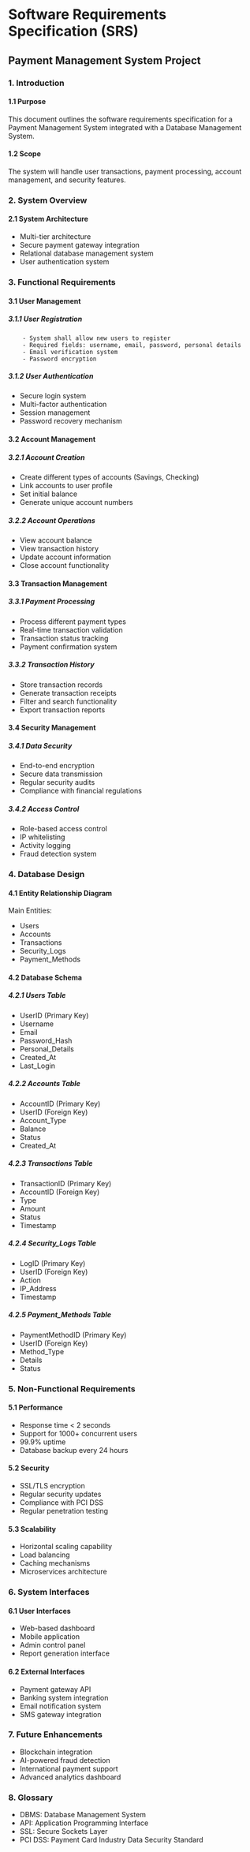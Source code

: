 # Software Requirements Specification (SRS)

## Payment Management System Project

### 1. Introduction
#### 1.1 Purpose
This document outlines the software requirements specification for a Payment Management System integrated with a Database Management System.

#### 1.2 Scope
The system will handle user transactions, payment processing, account management, and security features.

### 2. System Overview
#### 2.1 System Architecture
- Multi-tier architecture
- Secure payment gateway integration
- Relational database management system
- User authentication system

### 3. Functional Requirements

#### 3.1 User Management    
##### 3.1.1 User Registration
        - System shall allow new users to register
        - Required fields: username, email, password, personal details
        - Email verification system
        - Password encryption

##### 3.1.2 User Authentication
- Secure login system
- Multi-factor authentication
- Session management
- Password recovery mechanism

#### 3.2 Account Management
##### 3.2.1 Account Creation
- Create different types of accounts (Savings, Checking)
- Link accounts to user profile
- Set initial balance
- Generate unique account numbers

##### 3.2.2 Account Operations
- View account balance
- View transaction history
- Update account information
- Close account functionality

#### 3.3 Transaction Management
##### 3.3.1 Payment Processing
- Process different payment types
- Real-time transaction validation
- Transaction status tracking
- Payment confirmation system

##### 3.3.2 Transaction History
- Store transaction records
- Generate transaction receipts
- Filter and search functionality
- Export transaction reports

#### 3.4 Security Management
##### 3.4.1 Data Security
- End-to-end encryption
- Secure data transmission
- Regular security audits
- Compliance with financial regulations

##### 3.4.2 Access Control
- Role-based access control
- IP whitelisting
- Activity logging
- Fraud detection system

### 4. Database Design
#### 4.1 Entity Relationship Diagram
Main Entities:
- Users
- Accounts
- Transactions
- Security_Logs
- Payment_Methods

#### 4.2 Database Schema
##### 4.2.1 Users Table
- UserID (Primary Key)
- Username
- Email
- Password_Hash
- Personal_Details
- Created_At
- Last_Login

##### 4.2.2 Accounts Table
- AccountID (Primary Key)
- UserID (Foreign Key)
- Account_Type
- Balance
- Status
- Created_At

##### 4.2.3 Transactions Table
- TransactionID (Primary Key)
- AccountID (Foreign Key)
- Type
- Amount
- Status
- Timestamp

##### 4.2.4 Security_Logs Table
- LogID (Primary Key)
- UserID (Foreign Key)
- Action
- IP_Address
- Timestamp

##### 4.2.5 Payment_Methods Table
- PaymentMethodID (Primary Key)
- UserID (Foreign Key)
- Method_Type
- Details
- Status

### 5. Non-Functional Requirements
#### 5.1 Performance
- Response time < 2 seconds
- Support for 1000+ concurrent users
- 99.9% uptime
- Database backup every 24 hours

#### 5.2 Security
- SSL/TLS encryption
- Regular security updates
- Compliance with PCI DSS
- Regular penetration testing

#### 5.3 Scalability
- Horizontal scaling capability
- Load balancing
- Caching mechanisms
- Microservices architecture

### 6. System Interfaces
#### 6.1 User Interfaces
- Web-based dashboard
- Mobile application
- Admin control panel
- Report generation interface

#### 6.2 External Interfaces
- Payment gateway API
- Banking system integration
- Email notification system
- SMS gateway integration

### 7. Future Enhancements
- Blockchain integration
- AI-powered fraud detection
- International payment support
- Advanced analytics dashboard

### 8. Glossary
- DBMS: Database Management System
- API: Application Programming Interface
- SSL: Secure Sockets Layer
- PCI DSS: Payment Card Industry Data Security Standard